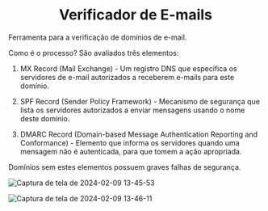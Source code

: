 <h1 align = "center"> Verificador de E-mails</h1>

Ferramenta para a verificação de domínios de e-mail.

Como é o processo? São avaliados três elementos:

1. MX Record (Mail Exchange) - Um registro DNS que especifica os servidores de e-mail autorizados a receberem e-mails para este domínio.

2. SPF Record (Sender Policy Framework) - Mecanismo de segurança que lista os servidores autorizados a enviar mensagens usando o nome deste domínio.

3. DMARC Record (Domain-based Message Authentication Reporting and Conformance) - Elemento que informa os servidores quando uma mensagem não é autenticada, para que tomem a ação apropriada.

Domínios sem estes elementos possuem graves falhas de segurança.

![Captura de tela de 2024-02-09 13-45-53](https://github.com/KalimaraPeleteiro/EmailVerifier/assets/94702837/3db88ad2-e99d-4775-9f6f-d3e57010845d)

![Captura de tela de 2024-02-09 13-46-11](https://github.com/KalimaraPeleteiro/EmailVerifier/assets/94702837/fdd855b8-59a2-43e4-a609-a7e504a1448a)
